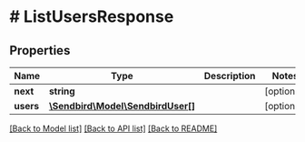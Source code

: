# # ListUsersResponse

## Properties

Name | Type | Description | Notes
------------ | ------------- | ------------- | -------------
**next** | **string** |  | [optional]
**users** | [**\Sendbird\Model\SendbirdUser[]**](SendbirdUser.md) |  | [optional]

[[Back to Model list]](../../README.md#models) [[Back to API list]](../../README.md#endpoints) [[Back to README]](../../README.md)

